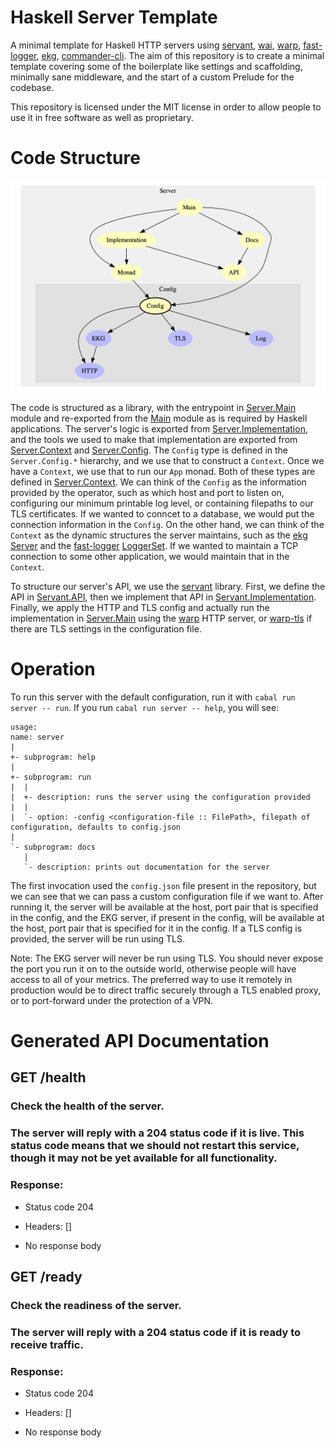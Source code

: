 # Haskell Server Template

A minimal template for Haskell HTTP servers using [servant](https://www.servant.dev/),
[wai](https://hackage.haskell.org/package/wai), [warp](https://hackage.haskell.org/package/warp),
[fast-logger](https://hackage.haskell.org/package/fast-logger),
[ekg](https://hackage.haskell.org/package/ekg),
[commander-cli](https://hackage.haskell.org/package/commander-cli). The aim of
this repository is to create a minimal template covering some of the
boilerplate like settings and scaffolding, minimally sane middleware, and the
start of a custom Prelude for the codebase.

This repository is licensed under the MIT license in order to allow people to
use it in free software as well as proprietary.

# Code Structure

![Module Structure](https://github.com/SamuelSchlesinger/haskell-server-template/blob/main/modules.png)

The code is structured as a library, with the entrypoint in
[Server.Main](https://github.com/SamuelSchlesinger/haskell-server-template/blob/main/src/Server/Main.hs)
module and re-exported from the
[Main](https://github.com/SamuelSchlesinger/haskell-server-template/blob/main/app/Application.hs)
module as is required by Haskell applications. The server's logic is exported from
[Server.Implementation](https://github.com/SamuelSchlesinger/haskell-server-template/blob/main/src/Server/Implementation.hs),
and the tools we used to make that implementation are exported from
[Server.Context](https://github.com/SamuelSchlesinger/haskell-server-template/blob/main/src/Server/Context.hs)
and [Server.Config](https://github.com/SamuelSchlesinger/haskell-server-template/blob/main/src/Server/Config.hs).
The `Config` type is defined in the `Server.Config.*` hierarchy, and we use that to construct a
`Context`. Once we have a `Context`, we use that to run our `App` monad. Both of these types are defined
in [Server.Context](https://github.com/SamuelSchlesinger/haskell-server-template/blob/main/src/Server/Context.hs).
We can think of the `Config` as the information provided by the operator,
such as which host and port to listen on, configuring our minimum printable log
level, or containing filepaths to our TLS certificates. If we wanted to conncet
to a database, we would put the connection information in the `Config`.
On the other hand, we can think of the `Context` as the dynamic structures the server
maintains, such as the [ekg](https://hackage.haskell.org/package/ekg)
[Server](https://hackage.haskell.org/package/ekg/docs/System-Remote-Monitoring.html#t:Server)
and the [fast-logger](https://hackage.haskell.org/package/fast-logger) [LoggerSet](https://hackage.haskell.org/package/fast-logger/docs/System-Log-FastLogger-LoggerSet.html#t:LoggerSet).
If we wanted to maintain a TCP connection to some other application, we would
maintain that in the `Context`.

To structure our server's API, we use the [servant](https://www.servant.dev/) library.
First, we define the API in [Servant.API](https://github.com/SamuelSchlesinger/haskell-server-template/blob/main/src/Server/API.hs),
then we implement that API in
[Servant.Implementation](https://github.com/SamuelSchlesinger/haskell-server-template/blob/main/src/Server/Implementation.hs).
Finally, we apply the HTTP and TLS config and actually run the implementation in
[Server.Main](https://github.com/SamuelSchlesinger/haskell-server-template/blob/main/src/Server/Main.hs)
using the [warp](https://hackage.haskell.org/package/warp) HTTP server, or
[warp-tls](https://hackage.haskell.org/package/warp-tls) if there are TLS settings in the configuration file.

# Operation

To run this server with the default configuration, run it with `cabal run server -- run`.
If you run `cabal run server -- help`, you will see:

```
usage:
name: server
|
+- subprogram: help
|
+- subprogram: run
|  |
|  +- description: runs the server using the configuration provided
|  |
|  `- option: -config <configuration-file :: FilePath>, filepath of configuration, defaults to config.json
|
`- subprogram: docs
   |
   `- description: prints out documentation for the server
```

The first invocation used the `config.json` file present in the repository,
but we can see that we can pass a custom configuration file if we want to.
After running it, the server will be available at the host, port pair that
is specified in the config, and the EKG server, if present in the config,
will be available at the host, port pair that is specified for it in the
config. If a TLS config is provided, the server will be run using TLS.

Note: The EKG server will never be run using TLS. You should never expose
the port you run it on to the outside world, otherwise people will have
access to all of your metrics. The preferred way to use it remotely in
production would be to direct traffic securely through a TLS enabled proxy,
or to port-forward under the protection of a VPN.

# Generated API Documentation

## GET /health

### Check the health of the server.


### The server will reply with a 204 status code if it is live. This status code means that we should not restart this service, though it may not be yet available for all functionality.


### Response:

- Status code 204
- Headers: []

- No response body

## GET /ready

### Check the readiness of the server.


### The server will reply with a 204 status code if it is ready to receive traffic.


### Response:

- Status code 204
- Headers: []

- No response body


